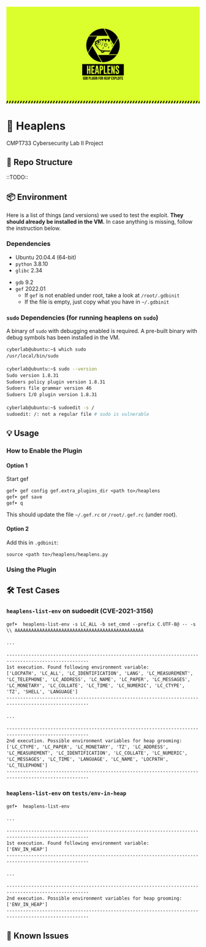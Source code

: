 ![heaplens](heaplens.png)

# 🔎 Heaplens
CMPT733 Cybersecurity Lab II Project

## 📂 Repo Structure

::TODO::

## 📦 Environment

Here is a list of things (and versions) we used to test the exploit. **They should already be installed in the VM.** In case anything is missing, follow the instruction below.

### Dependencies

- Ubuntu 20.04.4 (64-bit)
- `python` 3.8.10
- `glibc` 2.34
<!-- - `gcc` -->
- `gdb` 9.2
- `gef` 2022.01
  - If `gef` is not enabled under root, take a look at `/root/.gdbinit`
  - If the file is empty, just copy what you have in `~/.gdbinit`

### `sudo` Dependencies (for running heaplens on `sudo`)

A binary of `sudo` with debugging enabled is required. A pre-built binary with debug symbols has been installed in the VM.

```bash
cyberlab@ubuntu:~$ which sudo
/usr/local/bin/sudo

cyberlab@ubuntu:~$ sudo --version
Sudo version 1.8.31
Sudoers policy plugin version 1.8.31
Sudoers file grammar version 46
Sudoers I/O plugin version 1.8.31

cyberlab@ubuntu:~$ sudoedit -s /
sudoedit: /: not a regular file # sudo is vulnerable
```

## 💡 Usage
### How to Enable the Plugin

#### Option 1
Start gef
```
gef➤ gef config gef.extra_plugins_dir <path to>/heaplens
gef➤ gef save
gef➤ q
```

This should update the file `~/.gef.rc` or `/root/.gef.rc` (under root).
#### Option 2
Add this in `.gdbinit`:
```
source <path to>/heaplens/heaplens.py
```

### Using the Plugin

## 🛠 Test Cases

### `heaplens-list-env` on sudoedit (CVE-2021-3156)

```
gef➤  heaplens-list-env -s LC_ALL -b set_cmnd --prefix C.UTF-8@ -- -s \\ AAAAAAAAAAAAAAAAAAAAAAAAAAAAAAAAAAAAAAAAAAAAAAA

...

----------------------------------------------------------------------------------------------------
1st execution. Found following environment variable:
['LOCPATH', 'LC_ALL', 'LC_IDENTIFICATION', 'LANG', 'LC_MEASUREMENT', 'LC_TELEPHONE', 'LC_ADDRESS', 'LC_NAME', 'LC_PAPER', 'LC_MESSAGES', 'LC_MONETARY', 'LC_COLLATE', 'LC_TIME', 'LC_NUMERIC', 'LC_CTYPE', 'TZ', 'SHELL', 'LANGUAGE']    
----------------------------------------------------------------------------------------------------

...

----------------------------------------------------------------------------------------------------
2nd execution. Possible environment variables for heap grooming:
['LC_CTYPE', 'LC_PAPER', 'LC_MONETARY', 'TZ', 'LC_ADDRESS', 'LC_MEASUREMENT', 'LC_IDENTIFICATION', 'LC_COLLATE', 'LC_NUMERIC', 'LC_MESSAGES', 'LC_TIME', 'LANGUAGE', 'LC_NAME', 'LOCPATH', 'LC_TELEPHONE']
---------------------------------------------------------------------------------------------------- 
```

### `heaplens-list-env` on `tests/env-in-heap`

```
gef➤  heaplens-list-env

...

----------------------------------------------------------------------------------------------------
1st execution. Found following environment variable:
['ENV_IN_HEAP']
----------------------------------------------------------------------------------------------------

...

----------------------------------------------------------------------------------------------------
2nd execution. Possible environment variables for heap grooming:
['ENV_IN_HEAP']
----------------------------------------------------------------------------------------------------
```

## 🚨 Known Issues

